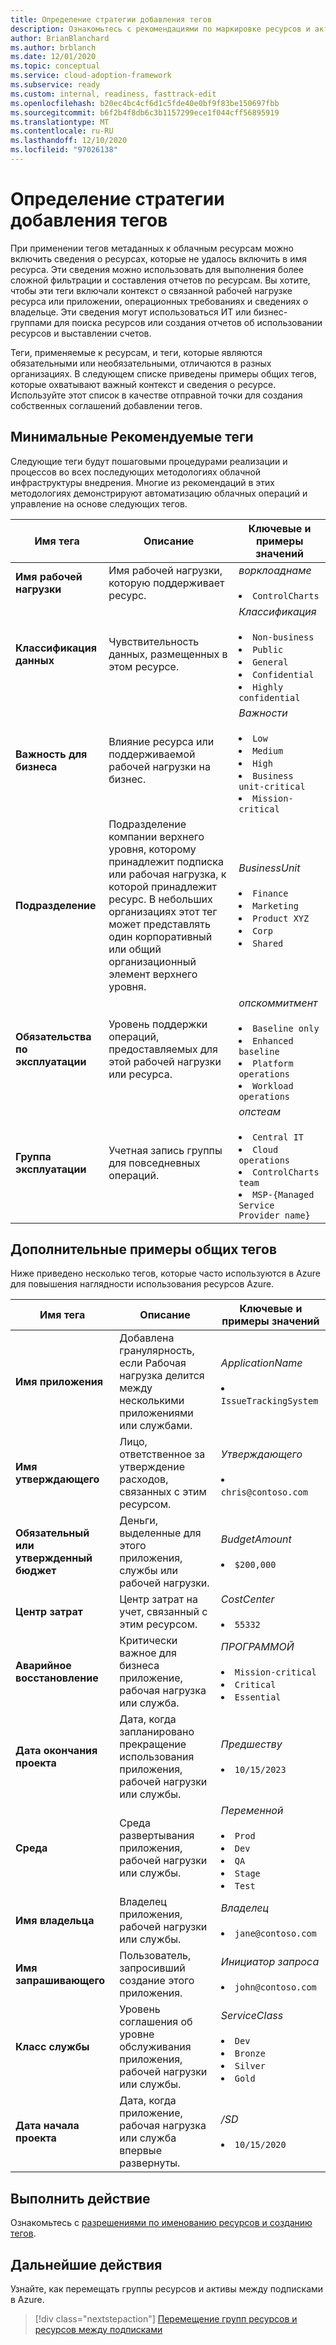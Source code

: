 ```yaml
---
title: Определение стратегии добавления тегов
description: Ознакомьтесь с рекомендациями по маркировке ресурсов и активов Azure.
author: BrianBlanchard
ms.author: brblanch
ms.date: 12/01/2020
ms.topic: conceptual
ms.service: cloud-adoption-framework
ms.subservice: ready
ms.custom: internal, readiness, fasttrack-edit
ms.openlocfilehash: b20ec4bc4cf6d1c5fde40e0bf9f83be150697fbb
ms.sourcegitcommit: b6f2b4f8db6c3b1157299ece1f044cff56895919
ms.translationtype: MT
ms.contentlocale: ru-RU
ms.lasthandoff: 12/10/2020
ms.locfileid: "97026138"
---
```

# <a name="define-your-tagging-strategy"></a>Определение стратегии добавления тегов

При применении тегов метаданных к облачным ресурсам можно включить сведения о ресурсах, которые не удалось включить в имя ресурса. Эти сведения можно использовать для выполнения более сложной фильтрации и составления отчетов по ресурсам. Вы хотите, чтобы эти теги включали контекст о связанной рабочей нагрузке ресурса или приложении, операционных требованиях и сведениях о владельце. Эти сведения могут использоваться ИТ или бизнес-группами для поиска ресурсов или создания отчетов об использовании ресурсов и выставлении счетов.

Теги, применяемые к ресурсам, и теги, которые являются обязательными или необязательными, отличаются в разных организациях. В следующем списке приведены примеры общих тегов, которые охватывают важный контекст и сведения о ресурсе. Используйте этот список в качестве отправной точки для создания собственных соглашений добавлении тегов.

## <a name="minimum-suggested-tags"></a>Минимальные Рекомендуемые теги

Следующие теги будут пошаговыми процедурами реализации и процессов во всех последующих методологиях облачной инфраструктуры внедрения. Многие из рекомендаций в этих методологиях демонстрируют автоматизацию облачных операций и управление на основе следующих тегов.

| Имя тега | Описание | Ключевые и примеры значений |
|--|--|--|
| **Имя рабочей нагрузки** | Имя рабочей нагрузки, которую поддерживает ресурс. | _ворклоаднаме_ <br><br> <li> `ControlCharts` |
| **Классификация данных** | Чувствительность данных, размещенных в этом ресурсе. | _Классификация_ <br><br> <li> `Non-business` <li> `Public` <li> `General` <li> `Confidential` <li> `Highly confidential` |
| **Важность для бизнеса** | Влияние ресурса или поддерживаемой рабочей нагрузки на бизнес. | _Важности_ <br><br> <li> `Low` <li> `Medium` <li> `High` <li> `Business unit-critical` <li> `Mission-critical` |
| **Подразделение** | Подразделение компании верхнего уровня, которому принадлежит подписка или рабочая нагрузка, к которой принадлежит ресурс. В небольших организациях этот тег может представлять один корпоративный или общий организационный элемент верхнего уровня. | _BusinessUnit_ <br><br> <li> `Finance` <li> `Marketing` <li> `Product XYZ` <li> `Corp` <li> `Shared` |
| **Обязательства по эксплуатации** | Уровень поддержки операций, предоставляемых для этой рабочей нагрузки или ресурса. | _опскоммитмент_ <br><br> <li> `Baseline only` <li> `Enhanced baseline` <li> `Platform operations` <li> `Workload operations` |
| **Группа эксплуатации** | Учетная запись группы для повседневных операций. | _опстеам_ <br><br> <li> `Central IT` <li> `Cloud operations` <li> `ControlCharts team` <li> `MSP-{Managed Service Provider name}` |

## <a name="additional-common-tagging-examples"></a>Дополнительные примеры общих тегов

Ниже приведено несколько тегов, которые часто используются в Azure для повышения наглядности использования ресурсов Azure.

| Имя тега | Описание | Ключевые и примеры значений |
|--|--|--|
| **Имя приложения** | Добавлена гранулярность, если Рабочая нагрузка делится между несколькими приложениями или службами. | _ApplicationName_ <br><br> <li> `IssueTrackingSystem` |
| **Имя утверждающего** | Лицо, ответственное за утверждение расходов, связанных с этим ресурсом. | _Утверждающего_ <br><br> <li> `chris@contoso.com` |
| **Обязательный или утвержденный бюджет** | Деньги, выделенные для этого приложения, службы или рабочей нагрузки. | _BudgetAmount_ <br><br> <li> `$200,000` |
| **Центр затрат** | Центр затрат на учет, связанный с этим ресурсом. | _CostCenter_ <br><br> <li> `55332` |
| **Аварийное восстановление** | Критически важное для бизнеса приложение, рабочая нагрузка или служба. | _ПРОГРАММОЙ_ <br><br> <li> `Mission-critical` <li> `Critical` <li> `Essential` |
| **Дата окончания проекта** | Дата, когда запланировано прекращение использования приложения, рабочей нагрузки или службы. | _Предшеству_ <br><br> <li> `10/15/2023` |
| **Среда** | Среда развертывания приложения, рабочей нагрузки или службы. | _Переменной_ <br><br> <li> `Prod` <li> `Dev` <li> `QA` <li> `Stage` <li> `Test` |
| **Имя владельца** | Владелец приложения, рабочей нагрузки или службы. | _Владелец_ <br><br> <li> `jane@contoso.com` |
| **Имя запрашивающего** | Пользователь, запросивший создание этого приложения. | _Инициатор запроса_ <br><br> <li> `john@contoso.com` |
| **Класс службы** | Уровень соглашения об уровне обслуживания приложения, рабочей нагрузки или службы. | _ServiceClass_ <br><br> <li> `Dev` <li> `Bronze` <li> `Silver` <li> `Gold` |
| **Дата начала проекта** | Дата, когда приложение, рабочая нагрузка или служба впервые развернуты. | _/SD_ <br><br> <li> `10/15/2020` |

## <a name="take-action"></a>Выполнить действие

Ознакомьтесь с [разрешениями по именованию ресурсов и созданию тегов](../../decision-guides/resource-tagging/index.md).

## <a name="next-steps"></a>Дальнейшие действия

Узнайте, как перемещать группы ресурсов и активы между подписками в Azure.

> [!div class="nextstepaction"]
> [Перемещение групп ресурсов и ресурсов между подписками](/azure/azure-resource-manager/management/move-resource-group-and-subscription)
